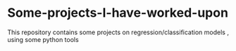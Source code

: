 # Some-projects-I-have-worked-upon
This repository contains some projects on regression/classification models , using some python tools
